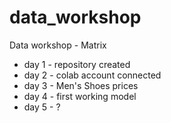 # data_workshop
Data workshop - Matrix
- day 1 - repository created
- day 2 - colab account connected
- day 3 - Men's Shoes prices
- day 4 - first working model
- day 5 - ?
